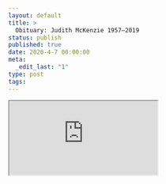```yaml
---
layout: default
title: >
  Obituary: Judith McKenzie 1957–2019
status: publish
published: true
date: 2020-4-7 00:00:00
meta:
  _edit_last: "1"
type: post
tags:
---
```

<div  id="qrcode"></div>
<div>
<iframe src="https://researchers.mq.edu.au/en/publications/judith-mckenzie-1957-2019-obituary-judith-mckenzie-19572019">
</iframe>
</div>

<script type="text/javascript" src="/js/qr/qrcode.js"></script>
<script type="text/javascript">
new QRCode(document.getElementById("qrcode"), "https://researchers.mq.edu.au/en/publications/judith-mckenzie-1957-2019-obituary-judith-mckenzie-19572019");
</script>
        